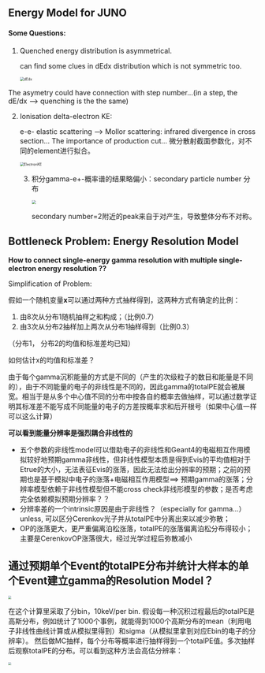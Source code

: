 ## Energy Model for JUNO

#### Some Questions:

1. Quenched energy distribution is asymmetrical.

   can find some clues in dEdx distribution which is not symmetric too.

   <img src="/Users/yumiao/Documents/Nutstore/Works/Simulation/Nonlinearity/dEdx.png" alt="dEdx" style="zoom:50%;" />

The asymetry could have connection with step number...(in a step, the dE/dx --> quenching is the the same)



2. Ionisation delta-electron KE:

   e-e- elastic scattering --> Mollor scattering: infrared divergence in cross section... The importance of production cut... 微分散射截面参数化，对不同的element进行拟合。

   <img src="/Users/yumiao/Documents/Nutstore/Works/Simulation/Nonlinearity/electronKE.png" alt="ElectronKE" style="zoom:50%;" />

   3. 积分gamma-e+-概率谱的结果略偏小：secondary particle number 分布

      <img src="/Users/yumiao/Documents/Nutstore/Works/Simulation/Nonlinearity/secon_number.png" style="zoom:50%;" />

      secondary number=2附近的peak来自于对产生，导致整体分布不对称。
      
      

## Bottleneck Problem: Energy Resolution Model

**How to connect single-energy gamma resolution with multiple single-electron energy resolution ??**

Simplification of Problem:

假如一个随机变量**x**可以通过两种方式抽样得到，这两种方式有确定的比例：

1. 由8次从分布1随机抽样之和构成；（比例0.7）
2. 由3次从分布2抽样加上两次从分布1抽样得到（比例0.3）

（分布1， 分布2的均值和标准差均已知）

如何估计x的均值和标准差？





由于每个gamma沉积能量的方式是不同的（产生的次级粒子的数目和能量是不同的），由于不同能量的电子的非线性是不同的，因此gamma的totalPE就会被展宽。相当于是从多个中心值不同的分布中按各自的概率去做抽样，可以通过数学证明其标准差不能写成不同能量的电子的方差按概率求和后开根号（如果中心值一样可以这么计算）

**可以看到能量分辨率是强烈耦合非线性的**

- 五个参数的非线性model可以借助电子的非线性和Geant4的电磁相互作用模拟较好地预期gamma非线性，但非线性模型本质是得到Evis的平均值相对于Etrue的大小，无法表征Evis的涨落，因此无法给出分辨率的预期；之前的预期也是基于模拟中电子的涨落+电磁相互作用模型==> 预期gamma的涨落；分辨率模型依赖于非线性模型但不能cross check非线形模型的参数；是否考虑完全依赖模拟预期分辨率？？
- 分辨率差的一个intrinsic原因是由于非线性？（especially for gamma...）unless, 可以区分Cerenkov光子并从totalPE中分离出来以减少弥散；
- OP的涨落更大，更严重偏离泊松涨落，totalPE的涨落偏离泊松分布得较小；主要是CerenkovOP涨落很大，经过光学过程后弥散减小



## 通过预期单个Event的totalPE分布并统计大样本的单个Event建立gamma的Resolution Model？

<img src="/Users/yumiao/Documents/Works/github/energyModel_juno/resolution/md_fig/SecondarySample.png" style="zoom:40%;" />

在这个计算里采取了分bin，10keV/per bin. 假设每一种沉积过程最后的totalPE是高斯分布，例如统计了1000个事例，就能得到1000个高斯分布的mean（利用电子非线性曲线计算或从模拟里得到）和sigma（从模拟里拿到对应Ebin的电子的分辨率）。 然后做MC抽样，每个分布等概率进行抽样得到一个totalPE值。多次抽样后观察totalPE的分布。可以看到这种方法会高估分辨率：

<img src="/Users/yumiao/Documents/Works/github/energyModel_juno/resolution/md_fig/1MeVgamma_resl.png" style="zoom:40%;" />




